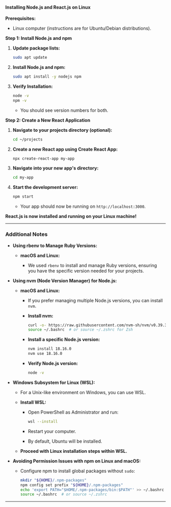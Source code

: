 #### **Installing Node.js and React.js on Linux**

**Prerequisites:**

- Linux computer (instructions are for Ubuntu/Debian distributions).

**Step 1: Install Node.js and npm**

1. **Update package lists:**

   ```bash
   sudo apt update
   ```

2. **Install Node.js and npm:**

   ```bash
   sudo apt install -y nodejs npm
   ```

3. **Verify Installation:**

   ```bash
   node -v
   npm -v
   ```

   - You should see version numbers for both.

**Step 2: Create a New React Application**

1. **Navigate to your projects directory (optional):**

   ```bash
   cd ~/projects
   ```

2. **Create a new React app using Create React App:**

   ```bash
   npx create-react-app my-app
   ```

3. **Navigate into your new app's directory:**

   ```bash
   cd my-app
   ```

4. **Start the development server:**

   ```bash
   npm start
   ```

   - Your app should now be running on `http://localhost:3000`.

**React.js is now installed and running on your Linux machine!**

---

### **Additional Notes**

- **Using rbenv to Manage Ruby Versions:**

  - **macOS and Linux:**

    - We used `rbenv` to install and manage Ruby versions, ensuring you have the specific version needed for your projects.

- **Using nvm (Node Version Manager) for Node.js:**

  - **macOS and Linux:**

    - If you prefer managing multiple Node.js versions, you can install `nvm`.

    - **Install nvm:**

      ```bash
      curl -o- https://raw.githubusercontent.com/nvm-sh/nvm/v0.39.3/install.sh | bash
      source ~/.bashrc  # or source ~/.zshrc for Zsh
      ```

    - **Install a specific Node.js version:**

      ```bash
      nvm install 18.16.0
      nvm use 18.16.0
      ```

    - **Verify Node.js version:**

      ```bash
      node -v
      ```

- **Windows Subsystem for Linux (WSL):**

  - For a Unix-like environment on Windows, you can use WSL.

  - **Install WSL:**

    - Open PowerShell as Administrator and run:

      ```bash
      wsl --install
      ```

    - Restart your computer.

    - By default, Ubuntu will be installed.

  - **Proceed with Linux installation steps within WSL.**

- **Avoiding Permission Issues with npm on Linux and macOS:**

  - Configure npm to install global packages without `sudo`:

    ```bash
    mkdir "${HOME}/.npm-packages"
    npm config set prefix "${HOME}/.npm-packages"
    echo 'export PATH="$HOME/.npm-packages/bin:$PATH"' >> ~/.bashrc  # or ~/.zshrc
    source ~/.bashrc  # or source ~/.zshrc
    ```

---

